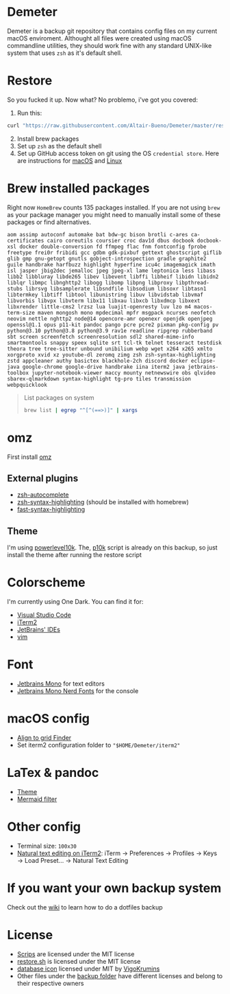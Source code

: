 # Demeter

Demeter is a backup git repository that contains config files on my current
macOS enviroment. Althought all files were created using macOS commandline
utilities, they should work fine with any standard UNIX-like system that uses
`zsh` as it's default shell.

# Restore

So you fucked it up. Now what? No problemo, i've got you covered:

1. Run this:

```bash
curl "https://raw.githubusercontent.com/Altair-Bueno/Demeter/master/restore.sh" | bash
```

2. Install brew packages
3. Set up `zsh` as the default shell
4. Set up GitHub access token on git using the OS `credential store`. Here are
   instructions for
   [macOS](https://gist.github.com/nepsilon/0fd0c779f76d7172f12477ba9d71bb66)
   and
   [Linux](https://stackoverflow.com/questions/5343068/is-there-a-way-to-cache-https-credentials-for-pushing-commits/18362082#18362082)

# Brew installed packages

Right now `HomeBrew` counts 135 packages installed. If you are not using `brew`
as your package manager you might need to manually install some of these
packages or find alternatives.

```brew_packages
aom assimp autoconf automake bat bdw-gc bison brotli c-ares ca-certificates cairo coreutils coursier croc dav1d dbus docbook docbook-xsl docker double-conversion fd ffmpeg flac fnm fontconfig fprobe freetype frei0r fribidi gcc gdbm gdk-pixbuf gettext ghostscript giflib glib gmp gnu-getopt gnutls gobject-introspection gradle graphite2 guile handbrake harfbuzz highlight hyperfine icu4c imagemagick imath isl jasper jbig2dec jemalloc jpeg jpeg-xl lame leptonica less libass libb2 libbluray libde265 libev libevent libffi libheif libidn libidn2 liblqr libmpc libnghttp2 libogg libomp libpng libproxy libpthread-stubs librsvg libsamplerate libsndfile libsodium libsoxr libtasn1 libtermkey libtiff libtool libunistring libuv libvidstab libvmaf libvorbis libvpx libvterm libx11 libxau libxcb libxdmcp libxext libxrender little-cms2 lrzsz lua luajit-openresty luv lzo m4 macos-term-size maven mongosh mono mpdecimal mpfr msgpack ncurses neofetch neovim nettle nghttp2 node@14 opencore-amr openexr openjdk openjpeg openssl@1.1 opus p11-kit pandoc pango pcre pcre2 pixman pkg-config pv python@3.10 python@3.8 python@3.9 rav1e readline ripgrep rubberband sbt screen screenfetch screenresolution sdl2 shared-mime-info smartmontools snappy speex sqlite srt tcl-tk telnet tesseract testdisk theora tree tree-sitter unbound unibilium webp wget x264 x265 xmlto xorgproto xvid xz youtube-dl zeromq zimg zsh zsh-syntax-highlighting zstd appcleaner authy basictex blackhole-2ch discord docker eclipse-java google-chrome google-drive handbrake iina iterm2 java jetbrains-toolbox jupyter-notebook-viewer maccy mounty netnewswire obs qlvideo sbarex-qlmarkdown syntax-highlight tg-pro tiles transmission webpquicklook
```

> List packages on system
>
> ```bash
> brew list | egrep "^[^(==>)]" | xargs
> ```

# omz

First install [omz](https://ohmyz.sh/)

## External plugins

- [zsh-autocomplete](https://github.com/marlonrichert/zsh-autocomplete)
- [zsh-syntax-highlighting](https://github.com/zsh-users/zsh-syntax-highlighting)
  (should be installed with homebrew)
- [fast-syntax-highlighting](https://github.com/zdharma-continuum/fast-syntax-highlighting) 

## Theme

I'm using [powerlevel10k](https://github.com/romkatv/powerlevel10k). The, 
[p10k](backup/.p10k.zsh) script is already on this backup, so just install the
theme after running the restore script

# Colorscheme

I'm currently using One Dark. You can find it for:

- [Visual Studio Code](https://github.com/one-dark/vscode-one-dark-theme)
- [iTerm2](https://github.com/one-dark/iterm-one-dark-theme)
- [JetBrains' IDEs](https://github.com/one-dark/jetbrains-one-dark-theme)
- [vim](https://github.com/joshdick/onedark.vim/)

# Font

- [Jetbrains Mono](https://www.jetbrains.com/es-es/lp/mono/) for text editors
- [Jetbrains Mono Nerd Fonts](https://www.nerdfonts.com/font-downloads) for the
  console

# macOS config

- [Align to grid Finder](https://apple.stackexchange.com/questions/50508/how-can-i-make-all-folders-in-finder-snap-to-grid)
- Set iterm2 configuration folder to `"$HOME/Demeter/iterm2"`

# LaTex & pandoc

- [Theme](https://github.com/Wandmalfarbe/pandoc-latex-template)
- [Mermaid filter](https://github.com/raghur/mermaid-filter)

# Other config

- Terminal size: `100x30`
- [Natural text editing on iTerm2](https://medium.com/@Clovis_app/configuration-of-a-beautiful-efficient-terminal-and-prompt-on-osx-in-7-minutes-827c29391961):
  iTerm → Preferences → Profiles → Keys → Load Preset… → Natural Text Editing

# If you want your own backup system

Check out the [wiki](https://github.com/Altair-Bueno/Demeter/wiki) to learn how
to do a dotfiles backup

# License

- [Scrips](scripts/) are licensed under the MIT license
- [restore.sh](restore.sh) is licensed under the MIT license
- [database icon](Icon?) licensed under MIT by
  [VigoKrumins](https://github.com/VigoKrumins/folder-icons/)
- Other files under the [backup folder](backup/) have different licenses and
  belong to their respective owners
